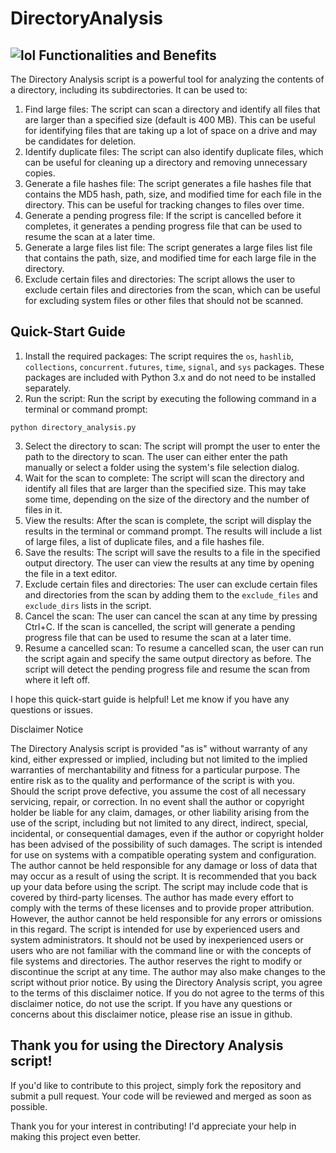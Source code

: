 # DirectoryAnalysis

![lol](https://github.com/Tilak3D/DirectoryAnalysis/assets/109524845/12dd6365-66bb-41df-beca-84895d8f641b)
Functionalities and Benefits
----------------------------

The Directory Analysis script is a powerful tool for analyzing the contents of a directory, including its subdirectories. It can be used to:

1. Find large files: The script can scan a directory and identify all files that are larger than a specified size (default is 400 MB). This can be useful for identifying files that are taking up a lot of space on a drive and may be candidates for deletion.
2. Identify duplicate files: The script can also identify duplicate files, which can be useful for cleaning up a directory and removing unnecessary copies.
3. Generate a file hashes file: The script generates a file hashes file that contains the MD5 hash, path, size, and modified time for each file in the directory. This can be useful for tracking changes to files over time.
4. Generate a pending progress file: If the script is cancelled before it completes, it generates a pending progress file that can be used to resume the scan at a later time.
5. Generate a large files list file: The script generates a large files list file that contains the path, size, and modified time for each large file in the directory.
6. Exclude certain files and directories: The script allows the user to exclude certain files and directories from the scan, which can be useful for excluding system files or other files that should not be scanned.

Quick-Start Guide
-----------------

1. Install the required packages: The script requires the `os`, `hashlib`, `collections`, `concurrent.futures`, `time`, `signal`, and `sys` packages. These packages are included with Python 3.x and do not need to be installed separately.
2. Run the script: Run the script by executing the following command in a terminal or command prompt:
```
python directory_analysis.py
```
3. Select the directory to scan: The script will prompt the user to enter the path to the directory to scan. The user can either enter the path manually or select a folder using the system's file selection dialog.
4. Wait for the scan to complete: The script will scan the directory and identify all files that are larger than the specified size. This may take some time, depending on the size of the directory and the number of files in it.
5. View the results: After the scan is complete, the script will display the results in the terminal or command prompt. The results will include a list of large files, a list of duplicate files, and a file hashes file.
6. Save the results: The script will save the results to a file in the specified output directory. The user can view the results at any time by opening the file in a text editor.
7. Exclude certain files and directories: The user can exclude certain files and directories from the scan by adding them to the `exclude_files` and `exclude_dirs` lists in the script.
8. Cancel the scan: The user can cancel the scan at any time by pressing Ctrl+C. If the scan is cancelled, the script will generate a pending progress file that can be used to resume the scan at a later time.
9. Resume a cancelled scan: To resume a cancelled scan, the user can run the script again and specify the same output directory as before. The script will detect the pending progress file and resume the scan from where it left off.

I hope this quick-start guide is helpful! Let me know if you have any questions or issues.

Disclaimer Notice

The Directory Analysis script is provided "as is" without warranty of any kind, either expressed or implied, including but not limited to the implied warranties of merchantability and fitness for a particular purpose. The entire risk as to the quality and performance of the script is with you. Should the script prove defective, you assume the cost of all necessary servicing, repair, or correction.
In no event shall the author or copyright holder be liable for any claim, damages, or other liability arising from the use of the script, including but not limited to any direct, indirect, special, incidental, or consequential damages, even if the author or copyright holder has been advised of the possibility of such damages.
The script is intended for use on systems with a compatible operating system and configuration. The author cannot be held responsible for any damage or loss of data that may occur as a result of using the script. It is recommended that you back up your data before using the script.
The script may include code that is covered by third-party licenses. The author has made every effort to comply with the terms of these licenses and to provide proper attribution. However, the author cannot be held responsible for any errors or omissions in this regard.
The script is intended for use by experienced users and system administrators. It should not be used by inexperienced users or users who are not familiar with the command line or with the concepts of file systems and directories.
The author reserves the right to modify or discontinue the script at any time. The author may also make changes to the script without prior notice.
By using the Directory Analysis script, you agree to the terms of this disclaimer notice. If you do not agree to the terms of this disclaimer notice, do not use the script.
If you have any questions or concerns about this disclaimer notice, please rise an issue in github.

Thank you for using the Directory Analysis script!
-----------------
If you'd like to contribute to this project, simply fork the repository and submit a pull request. Your code will be reviewed and merged as soon as possible.

Thank you for your interest in contributing! I'd appreciate your help in making this project even better.

